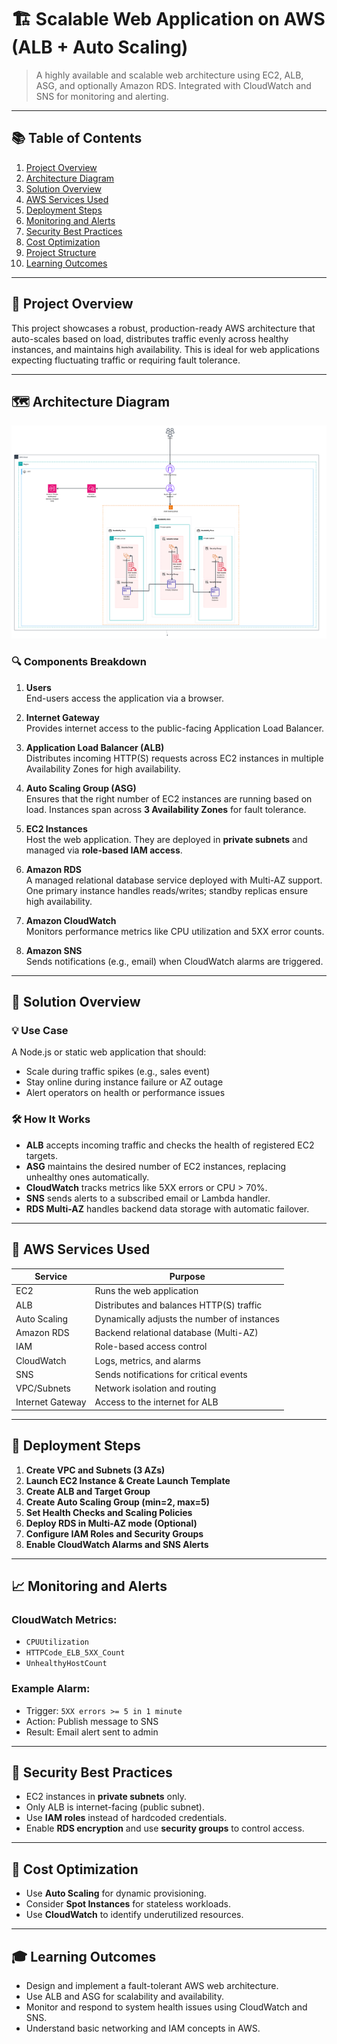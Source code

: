 # 🏗️ Scalable Web Application on AWS (ALB + Auto Scaling)

> A highly available and scalable web architecture using EC2, ALB, ASG, and optionally Amazon RDS. Integrated with CloudWatch and SNS for monitoring and alerting.

---

## 📚 Table of Contents

1. [Project Overview](#project-overview)
2. [Architecture Diagram](#architecture-diagram)
3. [Solution Overview](#solution-overview)
4. [AWS Services Used](#aws-services-used)
5. [Deployment Steps](#deployment-steps)
6. [Monitoring and Alerts](#monitoring-and-alerts)
7. [Security Best Practices](#security-best-practices)
8. [Cost Optimization](#cost-optimization)
9. [Project Structure](#project-structure)
10. [Learning Outcomes](#learning-outcomes)


---

## 📌 Project Overview

This project showcases a robust, production-ready AWS architecture that auto-scales based on load, distributes traffic evenly across healthy instances, and maintains high availability. This is ideal for web applications expecting fluctuating traffic or requiring fault tolerance.

---

## 🗺️ Architecture Diagram

![Architecture Diagram](./architecture-diagram.png)

### 🔍 Components Breakdown

1. **Users**  
   End-users access the application via a browser.

2. **Internet Gateway**  
   Provides internet access to the public-facing Application Load Balancer.

3. **Application Load Balancer (ALB)**  
   Distributes incoming HTTP(S) requests across EC2 instances in multiple Availability Zones for high availability.

4. **Auto Scaling Group (ASG)**  
   Ensures that the right number of EC2 instances are running based on load. Instances span across **3 Availability Zones** for fault tolerance.

5. **EC2 Instances**  
   Host the web application. They are deployed in **private subnets** and managed via **role-based IAM access**.

6. **Amazon RDS**  
   A managed relational database service deployed with Multi-AZ support. One primary instance handles reads/writes; standby replicas ensure high availability.

7. **Amazon CloudWatch**  
   Monitors performance metrics like CPU utilization and 5XX error counts.

8. **Amazon SNS**  
   Sends notifications (e.g., email) when CloudWatch alarms are triggered.

---

## 🧩 Solution Overview

### 💡 Use Case

A Node.js or static web application that should:
- Scale during traffic spikes (e.g., sales event)
- Stay online during instance failure or AZ outage
- Alert operators on health or performance issues

### 🛠 How It Works

- **ALB** accepts incoming traffic and checks the health of registered EC2 targets.
- **ASG** maintains the desired number of EC2 instances, replacing unhealthy ones automatically.
- **CloudWatch** tracks metrics like 5XX errors or CPU > 70%.
- **SNS** sends alerts to a subscribed email or Lambda handler.
- **RDS Multi-AZ** handles backend data storage with automatic failover.

---

## 🧰 AWS Services Used

| Service        | Purpose                                  |
|----------------|-------------------------------------------|
| EC2            | Runs the web application                  |
| ALB            | Distributes and balances HTTP(S) traffic  |
| Auto Scaling   | Dynamically adjusts the number of instances |
| Amazon RDS     | Backend relational database (Multi-AZ)    |
| IAM            | Role-based access control                 |
| CloudWatch     | Logs, metrics, and alarms                 |
| SNS            | Sends notifications for critical events   |
| VPC/Subnets    | Network isolation and routing             |
| Internet Gateway | Access to the internet for ALB         |

---

## 🚀 Deployment Steps

1. **Create VPC and Subnets (3 AZs)**
2. **Launch EC2 Instance & Create Launch Template**
3. **Create ALB and Target Group**
4. **Create Auto Scaling Group (min=2, max=5)**
5. **Set Health Checks and Scaling Policies**
6. **Deploy RDS in Multi-AZ mode (Optional)**
7. **Configure IAM Roles and Security Groups**
8. **Enable CloudWatch Alarms and SNS Alerts**

---

## 📈 Monitoring and Alerts

### CloudWatch Metrics:
- `CPUUtilization`
- `HTTPCode_ELB_5XX_Count`
- `UnhealthyHostCount`

### Example Alarm:
- Trigger: `5XX errors >= 5 in 1 minute`
- Action: Publish message to SNS
- Result: Email alert sent to admin

---

## 🔐 Security Best Practices

- EC2 instances in **private subnets** only.
- Only ALB is internet-facing (public subnet).
- Use **IAM roles** instead of hardcoded credentials.
- Enable **RDS encryption** and use **security groups** to control access.
---

## 💸 Cost Optimization

- Use **Auto Scaling** for dynamic provisioning.
- Consider **Spot Instances** for stateless workloads.
- Use **CloudWatch** to identify underutilized resources.

---

## 🎓 Learning Outcomes

- Design and implement a fault-tolerant AWS web architecture.
- Use ALB and ASG for scalability and availability.
- Monitor and respond to system health issues using CloudWatch and SNS.
- Understand basic networking and IAM concepts in AWS.
